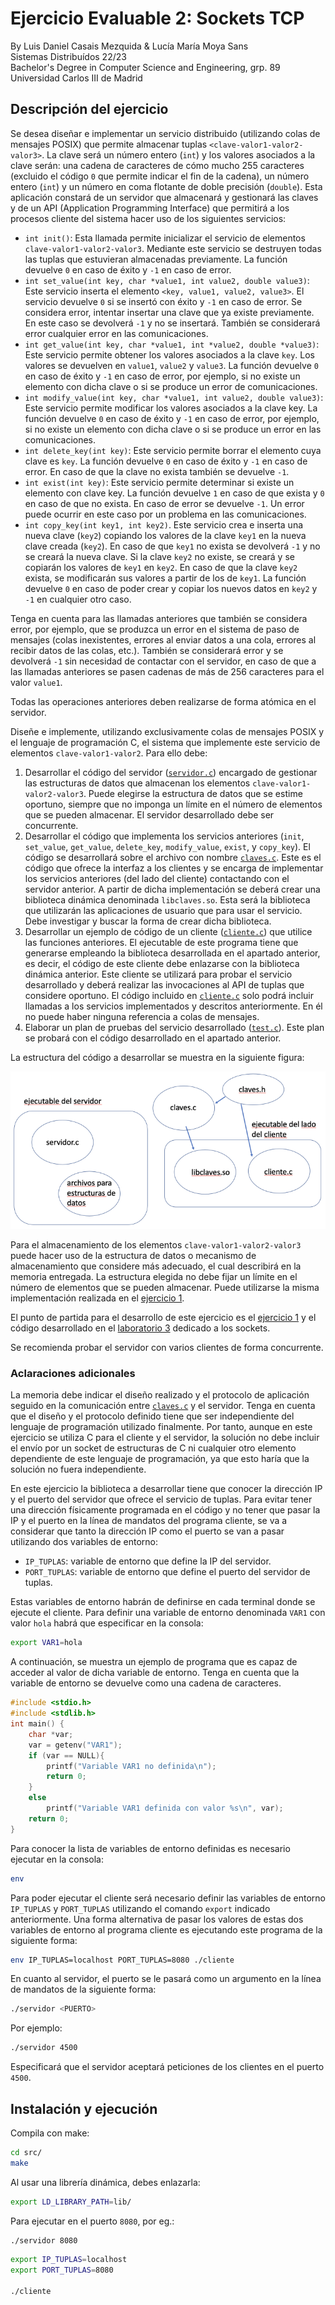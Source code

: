 # Ejercicio Evaluable 2: Sockets TCP
By Luis Daniel Casais Mezquida & Lucía María Moya Sans  
Sistemas Distribuídos 22/23  
Bachelor's Degree in Computer Science and Engineering, grp. 89  
Universidad Carlos III de Madrid

## Descripción del ejercicio
Se desea diseñar e implementar un servicio distribuido (utilizando colas de mensajes POSIX) que permite almacenar tuplas `<clave-valor1-valor2-valor3>`. La clave será un número entero (`int`) y los valores asociados a la clave serán: una cadena de caracteres de cómo mucho 255 caracteres (excluido el código `0` que permite indicar el fin de la cadena), un número entero (`int`) y un número en coma flotante de doble precisión (`double`). Esta aplicación constará de un servidor que almacenará y gestionará las claves y de un API (Application Programming Interface) que permitirá a los procesos cliente del sistema hacer uso de los siguientes servicios:

- `int init()`: Esta llamada permite inicializar el servicio de elementos `clave-valor1-valor2-valor3`. Mediante este servicio se destruyen todas las tuplas que estuvieran almacenadas previamente. La función devuelve `0` en caso de éxito y `-1` en caso de error.
- `int set_value(int key, char *value1, int value2, double value3)`: Este servicio inserta el elemento `<key, value1, value2, value3>`. El servicio devuelve `0` si se insertó con éxito y `-1` en caso de error. Se considera error, intentar insertar una clave que ya existe previamente. En este caso se devolverá `-1` y no se insertará. También se considerará error cualquier error en las comunicaciones.
- `int get_value(int key, char *value1, int *value2, double *value3)`: Este servicio permite obtener los valores asociados a la clave `key`. Los valores se devuelven en `value1`, `value2` y `value3`. La función devuelve `0` en caso de éxito y `-1` en caso de error, por ejemplo, si no existe un elemento con dicha clave o si se produce un error de comunicaciones.
- `int modify_value(int key, char *value1, int value2, double value3)`: Este servicio permite modificar los valores asociados a la clave key. La función devuelve `0` en caso de éxito y `-1` en caso de error, por ejemplo, si no existe un elemento con dicha clave o si se produce un error en las comunicaciones.
- `int delete_key(int key)`: Este servicio permite borrar el elemento cuya clave es `key`. La función devuelve `0` en caso de éxito y `-1` en caso de error. En caso de que la clave no exista también se devuelve `-1`.
- `int exist(int key)`: Este servicio permite determinar si existe un elemento con clave key. La función devuelve `1` en caso de que exista y `0` en caso de que no exista. En caso de error se devuelve `-1`. Un error puede ocurrir en este caso por un problema en las comunicaciones.
- `int copy_key(int key1, int key2)`. Este servicio crea e inserta una nueva clave (`key2`) copiando los valores de la clave `key1` en la nueva clave creada (`key2`). En caso de que `key1` no exista se devolverá `-1` y no se creará la nueva clave. Si la clave `key2` no existe, se creará y se copiarán los valores de `key1` en `key2`. En caso de que la clave `key2` exista, se modificarán sus valores a partir de los de `key1`. La función devuelve `0` en caso de poder crear y copiar los nuevos datos en `key2` y `-1` en cualquier otro caso.

Tenga en cuenta para las llamadas anteriores que también se considera error, por ejemplo, que se produzca un error en el sistema de paso de mensajes (colas inexistentes, errores al enviar datos a una cola, errores al recibir datos de las colas, etc.). También se considerará error y se devolverá `-1` sin necesidad de contactar con el servidor, en caso de que a las llamadas anteriores se pasen cadenas de más de 256 caracteres para el valor `value1`.  

Todas las operaciones anteriores deben realizarse de forma atómica en el servidor.  

Diseñe e implemente, utilizando exclusivamente colas de mensajes POSIX y el lenguaje de programación C, el sistema que implemente este servicio de elementos `clave-valor1-valor2`. Para ello debe:

1. Desarrollar el código del servidor ([`servidor.c`](src/servidor.c)) encargado de gestionar las estructuras de datos que almacenan los elementos `clave-valor1-valor2-valor3`. Puede elegirse la estructura de datos que se estime oportuno, siempre que no imponga un límite en el número de elementos que se pueden almacenar. El servidor desarrollado debe ser concurrente.
2. Desarrollar el código que implementa los servicios anteriores (`init`, `set_value`, `get_value`, `delete_key`, `modify_value`, `exist`, y `copy_key`). El código se desarrollará sobre el archivo con nombre [`claves.c`](src/lib/claves.c). Este es el código que ofrece la interfaz a los clientes y se encarga de implementar los servicios anteriores (del lado del cliente) contactando con el servidor anterior. A partir de dicha implementación se deberá crear una biblioteca dinámica denominada `libclaves.so`. Esta será la biblioteca que utilizarán las aplicaciones de usuario que para usar el servicio. Debe investigar y buscar la forma de crear dicha biblioteca.
3. Desarrollar un ejemplo de código de un cliente ([`cliente.c`](src/cliente.c)) que utilice las funciones anteriores. El ejecutable de este programa tiene que generarse empleando la biblioteca desarrollada en el apartado anterior, es decir, el código de este cliente debe enlazarse con la biblioteca dinámica anterior. Este cliente se utilizará para probar el servicio desarrollado y deberá realizar las invocaciones al API de tuplas que considere oportuno. El código incluido en [`cliente.c`](src/cliente.c) solo podrá incluir llamadas a los servicios implementados y descritos anteriormente. En él no puede haber ninguna referencia a colas de mensajes.
4. Elaborar un plan de pruebas del servicio desarrollado ([`test.c`](src/test.c)). Este plan se probará con el código desarrollado en el apartado anterior.

La estructura del código a desarrollar se muestra en la siguiente figura:  

![architecture_schema](img/fig1.png)

Para el almacenamiento de los elementos `clave-valor1-valor2-valor3` puede hacer uso de la estructura de datos o mecanismo de almacenamiento que considere más adecuado, el cual describirá en la memoria entregada. La estructura elegida no debe fijar un límite en el número de elementos que se pueden almacenar. Puede utilizarse la misma implementación realizada en el [ejercicio 1](https://github.com/ldcas-uc3m/SSDD-Ex1).  

El punto de partida para el desarrollo de este ejercicio es el [ejercicio 1](https://github.com/ldcas-uc3m/SSDD-Ex1) y el código desarrollado en el [laboratorio 3](https://github.com/ldcas-uc3m/SSDD-Labs/tree/main/lab3) dedicado a los sockets.  

Se recomienda probar el servidor con varios clientes de forma concurrente. 

### Aclaraciones adicionales
La memoria debe indicar el diseño realizado y el protocolo de aplicación seguido en la comunicación entre [`claves.c`](src/lib/claves.c) y el servidor. Tenga en cuenta que el diseño y el protocolo definido tiene que ser independiente del lenguaje de programación utilizado finalmente. Por tanto, aunque en este ejercicio se utiliza C para el cliente y el servidor, la solución no debe incluir el envío por un socket de estructuras de C ni cualquier otro elemento dependiente de este lenguaje de programación, ya que esto haría que la solución no fuera independiente.  

En este ejercicio la biblioteca a desarrollar tiene que conocer la dirección IP y el puerto del servidor que ofrece el servicio de tuplas. Para evitar tener una dirección físicamente programada en el código y no tener que pasar la IP y el puerto en la línea de mandatos del programa cliente, se va a considerar que tanto la dirección IP como el puerto se van a pasar utilizando dos variables de entorno:
- `IP_TUPLAS`: variable de entorno que define la IP del servidor.
- `PORT_TUPLAS`: variable de entorno que define el puerto del servidor de tuplas.

Estas variables de entorno habrán de definirse en cada terminal donde se ejecute el cliente. Para definir una variable de entorno denominada `VAR1` con valor `hola` habrá que especificar en la consola:
```bash
export VAR1=hola
```

A continuación, se muestra un ejemplo de programa que es capaz de acceder al valor de dicha variable de entorno. Tenga en cuenta que la variable de entorno se devuelve como una cadena de caracteres.

```c
#include <stdio.h>
#include <stdlib.h>
int main() {
    char *var;
    var = getenv("VAR1");
    if (var == NULL){
        printf("Variable VAR1 no definida\n");
        return 0;
    }
    else
        printf("Variable VAR1 definida con valor %s\n", var);
    return 0;
}
```

Para conocer la lista de variables de entorno definidas es necesario ejecutar en la consola:
```bash
env
```

Para poder ejecutar el cliente será necesario definir las variables de entorno `IP_TUPLAS` y `PORT_TUPLAS` utilizando el comando `export` indicado anteriormente. Una forma alternativa de pasar los valores de estas dos variables de entorno al programa cliente es ejecutando este programa de la siguiente forma:
```bash
env IP_TUPLAS=localhost PORT_TUPLAS=8080 ./cliente
```

En cuanto al servidor, el puerto se le pasará como un argumento en la línea de mandatos de la siguiente
forma:
```bash
./servidor <PUERTO>
```
Por ejemplo:
```bash
./servidor 4500
```
Especificará que el servidor aceptará peticiones de los clientes en el puerto `4500`.


## Instalación y ejecución

Compila con make:
```bash
cd src/
make
```

Al usar una librería dinámica, debes enlazarla:
```bash
export LD_LIBRARY_PATH=lib/
```

Para ejecutar en el puerto `8080`, por eg.:
```bash
./servidor 8080
```

```bash
export IP_TUPLAS=localhost
export PORT_TUPLAS=8080

./cliente
```